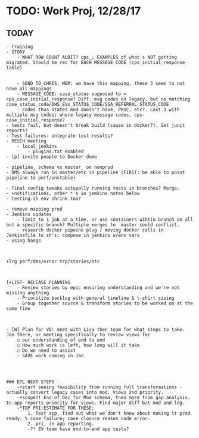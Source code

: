 # TODO: Work Proj, 12/28/17

## TODAY

    - training
    - STORY
        - WHAT ROW COUNT AUDIT? cps_; EXAMPLES of what's NOT getting migrated. Should be rec for EACH MESSAGE CODE (cps_initial_response table) 


        - SEND TO CHRIS, MEM: we have this mapping, these 3 seem to not have all mappings
        - MESSAGE_CODE: case_status supposed to = cps_case_initial_response? Diff. msg codes on legacy, but no matching case_status_code/DHS_EVx_STATUS_CODE/SSA_REFERRAL_STATUS_CODE
        - codes thus states mod doesn't have, PRVC, etc?. Last 3 with multiple msg codes; where legacy message codes, cps-case_initial_response?
    - tests fail, but doesn't break build (cause in docker?). Get junit reports?
    - Test failures: integrate test results?
    - RESCH meeting
        - local jenkins
            - plugins.txt enabled
    - [p] invite people to Docker demo
    
    - pipeline_ schema vs master_ on nonprod
    - DMS always run in master/etc in pipeline (FIRST: be able to point pipeline to perf/unstable)

    - final config tweaks actuyally running tests in branches? Merge. 
    - +notifications, other *'s in jemkins notes below
    - testing.sh env shrink too?
    
    - remove mapping prod
    - Jenkins updates
        - limit to 1 job at a time, or use containers wihtin branch on all but a specific branch? Multiple merges to  master could conflict.
        - research docker pipeine plug / moving docker calls in Jenkinsfile to sh's; compose in jenkins w/env vars
    - using hangs
    
        

    +lrg perf/dms/error trp/stories/etc

    
    
    [+LIST- RELEASE PLANNING
        - Review stories by epic ensuring understanding and we're not missing anything
        - Prioritize backlog with general timeline & t-shirt sizing
        - Group together source & transform stories to be worked on at the same time



    - [W] Plan for VQ: meet with Lisa then team for what steps to take. Jon there, or meeting specifically to review views for 
        ○ our understanding of end to end
        ○ How much work is left, how long will it take
        ○ Do we need to assist
        - SAVE work coming in Jan

    
    
    
    ### ETL NEXT STEPS -
        -+start seeing feasibility from running full transformations - actually convert legacy cases into mod. Views 2nd priority.
        -+scope?! End of Dec for Mod schema, then more from gap analysis. In-app reports priority for views. Find major diff b/t mod and leg.
        -*TOP PRI:ESTIMATE FOR THESE: 
            1. Test app, find out what we don't know about making it prod ready. % case failure; case closure reason code error. 
            2. pri, in app reporting.
            -?* EV team have end-to-end app tests?
        


